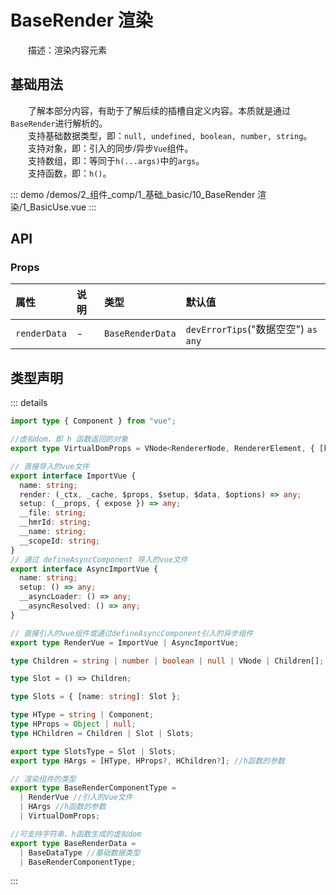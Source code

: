 # BaseRender 渲染

&emsp;&emsp;描述：渲染内容元素
## 基础用法

&emsp;&emsp;了解本部分内容，有助于了解后续的插槽自定义内容。本质就是通过`BaseRender`进行解析的。  
&emsp;&emsp;支持基础数据类型，即：`null, undefined, boolean, number, string`。  
&emsp;&emsp;支持对象，即：引入的同步/异步`Vue`组件。  
&emsp;&emsp;支持数组，即：等同于`h(...args)`中的`args`。  
&emsp;&emsp;支持函数，即：`h()`。

::: demo 
/demos/2_组件_comp/1_基础_basic/10_BaseRender 渲染/1_BasicUse.vue
:::


## API 

### Props

|属性|说明|类型|默认值|
|:---|:---|:---|:---|
|`renderData`|-|`BaseRenderData`|`devErrorTips`("数据空空") `as any`|


## 类型声明

::: details


``` ts
import type { Component } from "vue";

//虚拟dom，即 h 函数返回的对象
export type VirtualDomProps = VNode<RendererNode, RendererElement, { [key: string]: any }>;

// 直接导入的vue文件
export interface ImportVue {
  name: string;
  render: (_ctx, _cache, $props, $setup, $data, $options) => any;
  setup: (__props, { expose }) => any;
  __file: string;
  __hmrId: string;
  __name: string;
  __scopeId: string;
}
// 通过 defineAsyncComponent 导入的vue文件
export interface AsyncImportVue {
  name: string;
  setup: () => any;
  __asyncLoader: () => any;
  __asyncResolved: () => any;
}

// 直接引入的vue组件或通过defineAsyncComponent引入的异步组件
export type RenderVue = ImportVue | AsyncImportVue;

type Children = string | number | boolean | null | VNode | Children[];

type Slot = () => Children;

type Slots = { [name: string]: Slot };

type HType = string | Component;
type HProps = Object | null;
type HChildren = Children | Slot | Slots;

export type SlotsType = Slot | Slots;
export type HArgs = [HType, HProps?, HChildren?]; //h函数的参数

// 渲染组件的类型
export type BaseRenderComponentType =
  | RenderVue //引入的Vue文件
  | HArgs //h函数的参数
  | VirtualDomProps;

//可支持字符串、h函数生成的虚拟dom
export type BaseRenderData =
  | BaseDataType //基础数据类型
  | BaseRenderComponentType;
```

:::  
